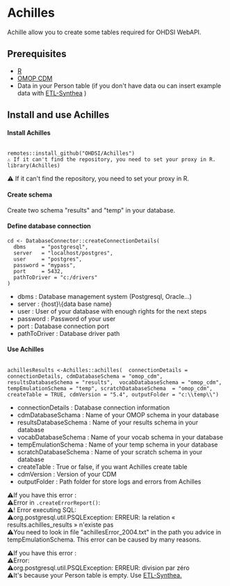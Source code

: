 # Achilles

Achille allow you to create some tables required for OHDSI WebAPI.  

## Prerequisites
 - [R](https://cran.r-project.org/bin/windows/base/)
 - [OMOP CDM](https://github.com/OHDSI/CommonDataModel)
 - Data in your Person table (if you don't have data ou can insert example data with [ETL-Synthea](https://github.com/Guillaume-COULAUD/ETL-Synthea-Documentation/blob/main/README.md) )

## Install and use Achilles

#### Install Achilles

```

remotes::install_github("OHDSI/Achilles")
⚠️ If it can't find the repository, you need to set your proxy in R.
library(Achilles)

```

⚠️ If it can't find the repository, you need to set your proxy in R.

#### Create schema

Create two schema "results" and "temp" in your database.

#### Define database connection

```
cd <- DatabaseConnector::createConnectionDetails(
  dbms     = "postgresql", 
  server   = "localhost/postgres", 
  user     = "postgres", 
  password = "mypass", 
  port     = 5432, 
  pathToDriver = "c:/drivers"  
)
```

- dbms : Database management system (Postgresql, Oracle...)
- server : {host}\\{data base name}
- user : User of your database with enough rights for the next steps
- password : Password of your user
- port : Database connection port
- pathToDriver : Database driver path

#### Use Achilles

```

achillesResults <-Achilles::achilles(  connectionDetails = connectionDetails, cdmDatabaseSchema = "omop_cdm",  resultsDatabaseSchema = "results",  vocabDatabaseSchema = "omop_cdm",  tempEmulationSchema = "temp", scratchDatabaseSchema  = "omop_cdm", createTable = TRUE, cdmVersion = "5.4", outputFolder = "c:\\temp\\")

```

- connectionDetails : Database connection information
- cdmDatabaseSchama : Name of your OMOP schema in your database
- resultsDatabaseSchema : Name of your results schema in your database 
- vocabDatabaseSchema : Name of your vocab schema in your database 
- tempEmulationSchema : Name of your temp schema in your database 
- scratchDatabaseSchema : Name of your scratch schema in your database 
- createTable : True or false, if you want Achilles create table
- cdmVersion : Version of your CDM
- outputFolder : Path folder for store logs and errors from Achilles

⚠️If you have this error : <br />
⚠️Error in `.createErrorReport()`: <br />
⚠️! Error executing SQL: <br />
⚠️org.postgresql.util.PSQLException: ERREUR: la relation « results.achilles_results » n'existe pas <br />
⚠️You need to look in file "achillesError_2004.txt" in the path you advice in tempEmulationSchema. This error can be caused by many reasons.  <br />

⚠️If you have this error : <br />
⚠️Error: <br />
⚠️org.postgresql.util.PSQLException: ERREUR: division par zéro <br />
⚠️It's because your Person table is empty. Use [ETL-Synthea.](https://github.com/Guillaume-COULAUD/ETL-Synthea-Documentation/blob/main/README.md) <br />


